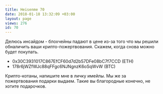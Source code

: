 ```yaml
---
title: Heisenme 70
date: 2018-01-18 13:32:09 +03:00
layout: page
views: 276
id: 70
---
```


Делюсь инсайдом - блохчейны падают в цене из-за того что мы решили обналичить ваши крипто-пожертвования. Скажем, когда снова можно будет покупать.

- 0x30C3931017C867EfCF60d7d2b57DFe08bC7f7CCD (ETH)
- 178r6jWZfWJc88qFFgc6NJNgnzK6oSqWvW (BTC)

Крипто-котаны, напишите мне в личку имейлы. Мы же за пожертвования подарки выдаем. Такие вы благородные конечно, не хотите подарочков.


